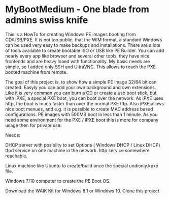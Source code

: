 # MyBootMedium - One blade from admins swiss knife
This is a HowTo for creating Windows PE images booting from CD/USB/PXE.
It is not too public, that the WIM format, a standard Windows can be used very easy to make backups and installations.
There are a lots of tools available to create bootable ISO or USB like PE Builder. You can add nearly every app like browser and several other tools, they have nice frontends and are heavy loaed with functionality.
My basic needs are simple, so I added only SSH and UltraVNC. This allows to reach the PXE booted machine from remote.

The goal of this project is, to show how a simple PE image 32/64 bit can created. Easyly you can add your own background and
own extensions.
Like it is very common you can burn a CD or create a usb boot stick, but with iPXE, a special PXE boot, you can boot over the network. As iPXE uses http, the boot is much faster than over the normal PXE tftp. Also iPXE allows nice boot menues, and e.g. it is possible to create MAC address based configurations. PE images with 500MB boot in less than 1 minute.
As you need some environment for the PXE / iPXE boot this is more for company usage then for private use:

Needs:

DHCP server with posibilty to set Options ( Windows DHCP / Linux DHCP)
tfpd service on one machine in the network.
http service somewhere reachable.

Linux machine like Ubuntu to create/build once the special undionly.kpxe file.

Windows 7/10 computer to create the PE Boot OS.

Download the WAIK Kit for Windows 8.1 or Windows 10.
Clone this project




